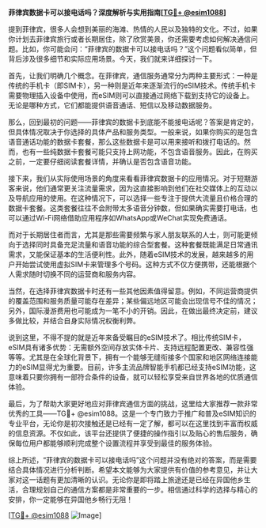 **菲律宾数据卡可以接电话吗？深度解析与实用指南[[TG💪+ @esim1088](https://t.me/s/esim1088)]**

提到菲律宾，很多人会想到美丽的海滩、热情的人民以及独特的文化。不过，如果你计划去菲律宾旅行或者长期居住，除了欣赏美景，你还需要考虑如何解决通信问题。比如，你可能会问：“菲律宾的数据卡可以接电话吗？”这个问题看似简单，但背后涉及很多细节和实际应用场景。今天，我们就来详细探讨一下。

首先，让我们明确几个概念。在菲律宾，通信服务通常分为两种主要形式：一种是传统的手机卡（即SIM卡），另一种则是近年来逐渐流行的eSIM技术。传统手机卡需要物理插入设备中使用，而eSIM则可以直接通过网络下载到支持它的设备上。无论是哪种方式，它们都能提供语音通话、短信以及移动数据服务。

那么，回到最初的问题——菲律宾的数据卡到底能不能接电话呢？答案是肯定的，但具体情况取决于你选择的具体产品和服务类型。一般来说，如果你购买的是包含语音通话功能的数据卡套餐，那么这些数据卡是可以用来接听和拨打电话的。然而，也有一些纯数据卡套餐可能只支持上网功能，不包含语音服务。因此，在购买之前，一定要仔细阅读套餐详情，并确认是否包含语音功能。

接下来，我们从实际使用场景的角度来看看菲律宾数据卡的应用情况。对于短期游客来说，他们通常更关注流量需求，因为这直接影响到他们在社交媒体上的互动以及导航应用的使用。在这种情况下，可以选择一些专注于提供大流量且价格合理的数据卡套餐。这类套餐往往不会附带太多语音分钟数，但如果确实需要打电话，也可以通过Wi-Fi网络借助应用程序如WhatsApp或WeChat实现免费通话。

而对于长期居住者而言，尤其是那些需要频繁与家人朋友联系的人士，则可能更倾向于选择同时具备充足流量和语音功能的综合型套餐。这种套餐既能满足日常通讯需求，又能保证基本的生活便利性。此外，随着eSIM技术的发展，越来越多的用户开始尝试使用虚拟SIM卡来管理多个号码。这种方式不仅方便携带，还能根据个人需求随时切换不同的运营商和服务内容。

当然，在选择菲律宾数据卡时还有一些其他因素值得留意。例如，不同运营商提供的覆盖范围和服务质量可能存在差异；某些偏远地区可能会出现信号不佳的情况；另外，国际漫游费用也可能成为一笔不小的开销。因此，在做出最终决定前，建议多做比较，并结合自身实际情况权衡利弊。

说到这里，不得不提的就是近年来备受瞩目的eSIM技术了。相比传统SIM卡，eSIM具有诸多优势：无需额外空间存放实体卡片、支持远程配置更改、兼容性强等等。尤其是在全球化背景下，拥有一个能够无缝衔接多个国家和地区网络连接能力的eSIM显得尤为重要。目前，许多主流品牌智能手机都已经支持eSIM功能，这意味着只要你拥有一部符合条件的设备，就可以轻松享受来自世界各地的优质通信体验。

最后，为了帮助大家更好地应对菲律宾通信方面的挑战，这里给大家推荐一款非常优秀的工具——TG💪+ @esim1088。这是一个专门致力于推广和普及eSIM知识的专业平台，无论你是初次接触还是已经有一定了解，都可以在这里找到丰富而权威的信息资源。不仅如此，该平台还提供了便捷的操作指引以及贴心的售后服务，确保每位用户都能够顺利完成整个设置流程并享受到最佳的服务体验。

综上所述，“菲律宾的数据卡可以接电话吗”这个问题并没有绝对的答案，而是需要结合具体情况进行分析判断。希望本文能够为大家提供有价值的参考意见，并让大家对这一话题有更加清晰的认识。无论你是即将踏上旅途还是已经在异国他乡生活，合理规划自己的通信方案都是非常重要的一步。相信通过科学的选择与精心的安排，你一定能够在异国他乡畅行无阻！

[[TG💪+ @esim1088](https://t.me/s/esim1088) ![Image](https://i.postimg.cc/4NQfJmqS/Snipaste-2025-05-13-00-14-12.png)]